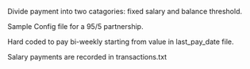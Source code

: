 Divide payment into two catagories: fixed salary and balance threshold.

Sample Config file for a 95/5 partnership. 

Hard coded to pay bi-weekly starting from value in last_pay_date file.

Salary payments are recorded in transactions.txt

